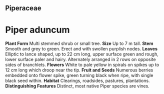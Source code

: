 ## Piperaceae
# Piper aduncum
 **Plant Form** Multi stemmed shrub or small tree. **Size** Up to 7 m tall. **Stem** Smooth and grey to green. Erect and with swollen purplish nodes. **Leaves** Elliptic to lance shaped, up to 22 cm long, upper surface green and rough, lower surface paler and hairy. Alternately arranged in 2 rows on opposite sides of branchlets. **Flowers** White to pale yellow in spirals on spikes up to 12 cm long which droop near the tip. **Fruit and Seeds** Numerous berries embedded onto flower spike, green turning black when ripe, with single black seed within. **Habitat** Clearings, roadsides, pastures, plantations. **Distinguishing Features** Distinct, most native Piper species are vines.


